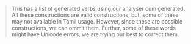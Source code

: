 > This has a list of generated verbs using our analyser cum generated. All these constructions are valid constructions, but, some of these may not available in Tamil usage. However, since these are possible constructions, we can ommit them. Further, some of these words might have Unicode errors, we are trying our best to correct them.
